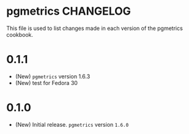 # pgmetrics CHANGELOG

This file is used to list changes made in each version of the pgmetrics cookbook.

# 0.1.1

* (New) `pgmetrics` version 1.6.3
* (New) test for Fedora 30

# 0.1.0

* (New) Initial release. `pgmetrics` version `1.6.0`


